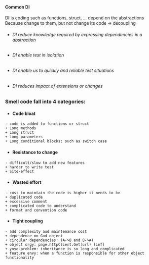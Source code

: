 #### Common DI
DI is coding such as functions, struct, ... depend on the abstractions
Because change to them, but not change its code => decoupling

- ###### DI reduce knowledge required by expressing dependencies in a abstraction 
- ###### DI enable test in isolation
- ###### DI enable us to quickly and reliable test situations
- ###### DI reduces impact of extensions or changes

### Smell code fall into 4 categories:
* #### Code bloat
```text
- code is added to functions or struct 
+ Long methods
+ Long struct
+ Long parameters
+ Long conditional blocks: such as switch case
```
* #### Resistance to change
```text
- difficult/slow to add new features
+ harder to write test
+ Site-effect 
```
* #### Wasted effort
```text
- cost to maintain the code is higher it needs to be
+ duplicated code
+ excessive comment
+ complicated code to understand
+ format and convention code
```
* #### Tight coupling
```text
- add complexity and maintenance cost
+ dependence on God object 
+ circular dependencies: (A->B and B->A)
+ object orgy: page.httpClient.Get(url) (inf)
+ yoyo-problem: inheritance is so long and complicated 
+ feature envy: when a function is responsible for other object functionality
```